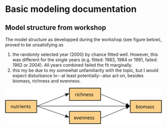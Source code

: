# Basic modeling documentation
## Model structure from workshop
The model structure as developped during the workshop (see figure below), proved to be unsatisfying as

1. the randomly selected year (2000) by chance fitted well. However, this was different for the single years (e.g. fitted: 1983, 1984 or 1991, failed: 1982 or 2004). All years combined failed the fit marginally.
1. this my be due to my somewhat unfamiliarity with the topic, but I would expect disturbance to--at least potentially--also act on, besides biomass, richness and evenness.

![](Figures/SimpleSEM_workshop.svg)
